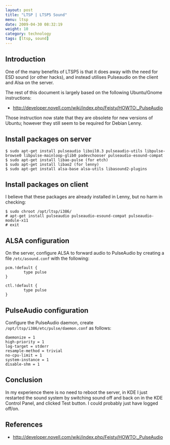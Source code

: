 ```yaml
---
layout: post
title: "LTSP | LTSP5 Sound"
menu: ltsp
date: 2009-04-30 08:32:19
weight: 10
category: technology
tags: [ltsp, sound]
---
```


## Introduction

One of the many benefits of LTSP5 is that it does away with the need for ESD sound (or other hacks), and instead utilises Pulseaudio on the client and Alsa on the server.

The rest of this document is largely based on the following Ubuntu/Gnome instructions:

   * http://developer.novell.com/wiki/index.php/Feisty/HOWTO:_PulseAudio

Those instruction now state that they are obsolete for new versions of Ubuntu; however they still seem to be required for Debian Lenny.

<!--more-->

## Install packages on server

    $ sudo apt-get install pulseaudio liboil0.3 pulseaudio-utils libpulse-browse0 libpulse-mainloop-glib0 padevchooser pulseaudio-esound-compat
    $ sudo apt-get install libao-pulse (for etch)
    $ sudo apt-get install libao2 (for lenny)
    $ sudo apt-get install alsa-base alsa-utils libasound2-plugins

## Install packages on client

I believe that these packages are already installed in Lenny, but no harm in checking:

    $ sudo chroot /opt/ltsp/i386/
    # apt-get install pulseaudio pulseaudio-esound-compat pulseaudio-module-x11
    # exit

## ALSA configuration 

On the server, configure ALSA to forward audio to PulseAudio by creating a file `/etc/asound.conf` with the following:

    pcm.!default {
            type pulse
    }

    ctl.!default {
            type pulse
    }

## PulseAudio configuration

Configure the PulseAudio daemon, create `/opt/ltsp/i386/etc/pulse/daemon.conf` as follows:

    daemonize = 1
    high-priority = 1
    log-target = stderr
    resample-method = trivial
    no-cpu-limit = 1
    system-instance = 1
    disable-shm = 1

## Conclusion

In my experience there is no need to reboot the server, in KDE I just restarted the sound system by switching sound off and back on in the KDE Control Panel, and clicked Test button.  I could probably just have logged off/on.

## References

   * http://developer.novell.com/wiki/index.php/Feisty/HOWTO:_PulseAudio

